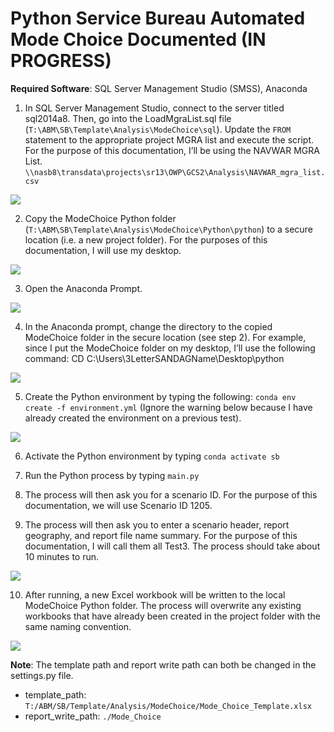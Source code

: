# Python Service Bureau Automated Mode Choice Documented (IN PROGRESS)

**Required Software**: SQL Server Management Studio (SMSS), Anaconda

1. In SQL Server Management Studio, connect to the server titled sql2014a8. Then, go into the LoadMgraList.sql file (```T:\ABM\SB\Template\Analysis\ModeChoice\sql```). Update the ```FROM``` statement to the appropriate project MGRA list and execute the script. For the purpose of this documentation, I’ll be using the NAVWAR MGRA List. ```\\nasb8\transdata\projects\sr13\OWP\GCS2\Analysis\NAVWAR_mgra_list.csv```

![](https://user-images.githubusercontent.com/67477664/87187589-410bbc00-c2a2-11ea-9078-01d31c0107d8.png)

2. Copy the ModeChoice Python folder (```T:\ABM\SB\Template\Analysis\ModeChoice\Python\python```) to a secure location (i.e. a new project folder). For the purposes of this documentation, I will use my desktop.

![](https://user-images.githubusercontent.com/67477664/87187732-83cd9400-c2a2-11ea-8992-1caa78f07c33.jpg)

3. Open the Anaconda Prompt.

![](https://user-images.githubusercontent.com/67477664/87188480-c3e14680-c2a3-11ea-802f-7e1a9675b627.png)

4. In the Anaconda prompt, change the directory to the copied ModeChoice folder in the secure location (see step 2). For example, since I put the ModeChoice folder on my desktop, I’ll use the following command: CD C:\Users\3LetterSANDAGName\Desktop\python

![](https://user-images.githubusercontent.com/67477664/87188724-2d615500-c2a4-11ea-8602-2005231d3298.png)

5. Create the Python environment by typing the following: ```conda env create -f environment.yml``` (Ignore the warning below because I have already created the environment on a previous test).

![](https://user-images.githubusercontent.com/67477664/87187733-84fec100-c2a2-11ea-9b30-3968fcf1b2ea.png)

6. Activate the Python environment by typing ```conda activate sb```

7. Run the Python process by typing ```main.py```

8. The process will then ask you for a scenario ID. For the purpose of this documentation, we will use Scenario ID 1205.

9. The process will then ask you to enter a scenario header, report geography, and report file name summary. For the purpose of this documentation, I will call them all Test3. The process should take about 10 minutes to run.

![](https://user-images.githubusercontent.com/67477664/87187735-84fec100-c2a2-11ea-8bbe-d918f95a7a83.png)

10. After running, a new Excel workbook will be written to the local ModeChoice Python folder. The process will overwrite any existing workbooks that have already been created in the project folder with the same naming convention.

![](https://user-images.githubusercontent.com/67477664/87187738-85975780-c2a2-11ea-90e4-957fee2976f9.png)

**Note**: The template path and report write path can both be changed in the settings.py file. 
  * template_path: ```T:/ABM/SB/Template/Analysis/ModeChoice/Mode_Choice_Template.xlsx```
  * report_write_path:  ```./Mode_Choice```

